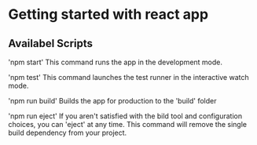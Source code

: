 # Getting started with react app

## Availabel Scripts

'npm start'
This command runs the app in the development mode.

'npm test'
This command launches the test runner in the interactive watch mode.

'npm run build'
Builds the app for production to the 'build' folder

'npm run eject'
If you aren't satisfied with the bild tool and configuration choices, you can 'eject' at any time. This command will remove the single build dependency from your 
project.

